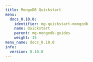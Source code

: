 ```yaml
---
title: MongoDB Quickstart
menu:
  docs_0.10.0:
    identifier: mg-quickstart-mongodb
    name: Quickstart
    parent: mg-mongodb-guides
    weight: 15
menu_name: docs_0.10.0
info:
  version: 0.10.0
---
```


